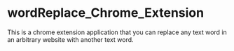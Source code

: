 # wordReplace_Chrome_Extension
This is a chrome extension application that you can replace any text word in an arbitrary website with another text word. 
